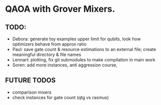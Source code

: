 # QAOA with Grover Mixers.

## TODO:

- Debora: generate toy examples upper limit for qubits, look how optimizers behave from approx ratio
- Paul: save gate count & resource estimations to an external file; create meaningful directory & file names
- Lennart: plotting, fix git submodules to make compilation in main work
- Soren: add more instances, anti aggression course, 

## FUTURE TODOS

- comparison mixers
- check instances for gate count (qtg vs rasmus)

  

